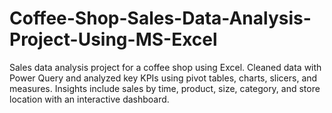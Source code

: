 # Coffee-Shop-Sales-Data-Analysis-Project-Using-MS-Excel
Sales data analysis project for a coffee shop using Excel. Cleaned data with Power Query and analyzed key KPIs using pivot tables, charts, slicers, and measures. Insights include sales by time, product, size, category, and store location with an interactive dashboard.
